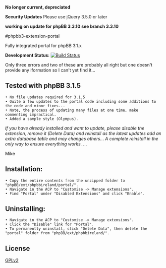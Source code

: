 **No longer current, depreciated**

**Security Updates**
Please use jQuery 3.5.0 or later

**working on update for phpBB 3.3.10 see branch 3.3.10**

#phpbb3-extension-portal

Fully integrated portal for phpBB 3.1.x

**Development Status:** [![Build Status](https://travis-ci.org/phpbbireland/phpbb3-extension-portal.svg)](https://travis-ci.org/phpbbireland/phpbb3-extension-portal)

Only three errors and two of these are probably all right but one doesn't provide any iformation so I can't yet find it...  

## Tested with phpBB 3.1.5
    • No file updates required for 3.1.5
    • Quite a few updates to the portal code including some additions to the code and minor fixes...
    • Note, the process of updating many files at one time, make commenting impractical.
    • Added a sample style (Olympus).  
  
*If you have already installed and want to update, please disable the extension, remove it (Delete Data) and reinstall as the latest updates add an extra database table and may changes others... A complete reinstall in the only way to ensure everything works.*
...  

Mike

## Installation:
    • Copy the entire contents from the unzipped folder to "phpBB/ext/phpbbireland/portal/".
    • Navigate in the ACP to "Customise -> Manage extensions".
    • Find "Portal" under "Disabled Extensions" and click "Enable".

## Uninstalling:
    • Navigate in the ACP to "Customise -> Manage extensions".
    • Click the "Disable" link for "Portal".
    • To permanently uninstall, click "Delete Data", then delete the "portal" folder from "phpBB/ext/phpbbireland/".

## License

[GPLv2](license.txt)

